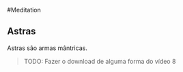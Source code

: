 
#Meditation 
## Astras

Astras são armas mântricas.

> TODO: Fazer o download de alguma forma do vídeo 8

